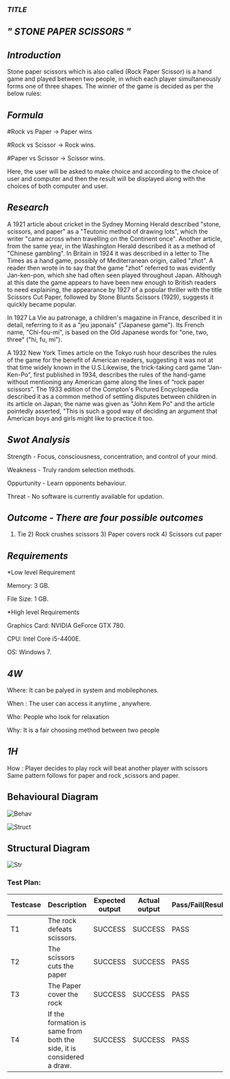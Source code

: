 ### *_TITLE_*
##  *" STONE PAPER SCISSORS "*


## *Introduction*

Stone paper scissors which is also called (Rock Paper Scissor) is a hand game and played between two people, in which each player simultaneously forms one of three shapes. The winner of the game is decided as per the below rules:

## *Formula*

#Rock vs Paper -> Paper wins

#Rock vs Scissor -> Rock wins.

#Paper vs Scissor -> Scissor wins.

Here, the user will be asked to make choice and according to the choice of user and computer and then the result will be displayed along with the choices of both computer and user.
 
 ## *Research*
 
 A 1921 article about cricket in the Sydney Morning Herald described "stone, scissors, and paper" as a "Teutonic method of drawing lots", which the writer "came across when travelling on the Continent once". Another article, from the same year, in the Washington Herald described it as a method of "Chinese gambling". In Britain in 1924 it was described in a letter to The Times as a hand game, possibly of Mediterranean origin, called "zhot". A reader then wrote in to say that the game "zhot" referred to was evidently Jan-ken-pon, which she had often seen played throughout Japan. Although at this date the game appears to have been new enough to British readers to need explaining, the appearance by 1927 of a popular thriller with the title Scissors Cut Paper, followed by Stone Blunts Scissors (1929), suggests it quickly became popular.

In 1927 La Vie au patronage, a children's magazine in France, described it in detail, referring to it as a "jeu japonais" ("Japanese game"). Its French name, "Chi-fou-mi", is based on the Old Japanese words for "one, two, three" ("hi, fu, mi").

A 1932 New York Times article on the Tokyo rush hour describes the rules of the game for the benefit of American readers, suggesting it was not at that time widely known in the U.S.Likewise, the trick-taking card game “Jan-Ken-Po”, first published in 1934, describes the rules of the hand-game without mentioning any American game along the lines of “rock paper scissors”. The 1933 edition of the Compton's Pictured Encyclopedia described it as a common method of settling disputes between children in its article on Japan; the name was given as "John Kem Po" and the article pointedly asserted, "This is such a good way of deciding an argument that American boys and girls might like to practice it too.

## *Swot Analysis*

Strength - Focus, consciousness, concentration, and control of your mind.

Weakness - Truly random selection methods.

Oppurtunity - Learn opponents behaviour.

Threat - No software is currently available for updation.


## *Outcome - There are four possible outcomes*

1) Tie 2) Rock crushes scissors 3) Paper covers rock 4) Scissors cut paper

## *Requirements*

*Low level Requirement

Memory: 3 GB.

File Size: 1 GB.

*High level Requirements

Graphics Card: NVIDIA GeForce GTX 780.

CPU: Intel Core i5-4400E.

OS: Windows 7.

## *4W*

Where: It can be palyed in system and mobilephones.

When : The user can access it anytime , anywhere.

Who: People who look for relaxation  

Why: It is a fair choosing method between two people

## *1H* 
How : Player decides to play rock will beat another player with scissors
      Same pattern follows for paper and rock ,scissors and paper.



## Behavioural Diagram

![Behav](https://user-images.githubusercontent.com/65906735/143285331-20734c8d-a74f-472b-9557-3fbb3ed76aba.jpg)
 
   
![Struct](https://user-images.githubusercontent.com/65906735/143287708-b9398537-f17c-4df0-a104-5e9ec22835c6.jpg)

## Structural Diagram

![Str](https://user-images.githubusercontent.com/65906735/143289569-e333b283-c946-4dfe-acf3-39a9e465c1a8.jpg)

### Test Plan:
| Testcase |	Description |	Expected output |	Actual output |	Pass/Fail(Result) |
|-------|----------------|---------|------|------|
| T1 | The rock defeats scissors. | SUCCESS |	SUCCESS |PASS 
| T2 | The scissors cuts the paper|  SUCCESS| SUCCESS| PASS
| T3 | The Paper cover the rock|  SUCCESS| SUCCESS| PASS
| T4 | If the formation is same from both the side, it is considered a draw.|  SUCCESS| SUCCESS| PASS
